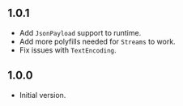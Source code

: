 ## 1.0.1

- Add `JsonPayload` support to runtime.
- Add more polyfills needed for `Streams` to work.
- Fix issues with `TextEncoding`.

## 1.0.0

- Initial version.
